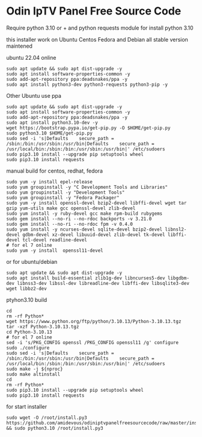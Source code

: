 # Odin IpTV Panel Free Source Code
Require python 3.10 or + and python requests module
for install python 3.10

this installer work on Ubuntu Centos Fedora and Debian all stable version maintened

ubuntu 22.04 online

```
sudo apt update && sudo apt dist-upgrade -y
sudo apt install software-properties-common -y
sudo add-apt-repository ppa:deadsnakes/ppa -y
sudo apt install python3-dev python3-requests python3-pip -y
```

Other Ubuntu use ppa


```
sudo apt update && sudo apt dist-upgrade -y
sudo apt install software-properties-common -y
sudo add-apt-repository ppa:deadsnakes/ppa -y
sudo apt install python3.10-dev -y
wget https://bootstrap.pypa.io/get-pip.py -O $HOME/get-pip.py
sudo python3.10 $HOME/get-pip.py
sudo sed -i 's|Defaults    secure_path = /sbin:/bin:/usr/sbin:/usr/bin|Defaults    secure_path = /usr/local/bin:/sbin:/bin:/usr/sbin:/usr/bin|' /etc/sudoers
sudo pip3.10 install --upgrade pip setuptools wheel
sudo pip3.10 install requests
```


manual build for centos, redhat, fedora


```
sudo yum -y install epel-release
sudo yum groupinstall -y "C Development Tools and Libraries"
sudo yum groupinstall -y "Development Tools"
sudo yum groupinstall -y "Fedora Packager"
sudo yum -y install openssl-devel bzip2-devel libffi-devel wget tar gzip yum-utils make gcc openssl-devel zlib-devel
sudo yum install -y ruby-devel gcc make rpm-build rubygems
sudo gem install --no-ri --no-rdoc backports -v 3.21.0
sudo gem install --no-ri --no-rdoc fpm -v 0.4.0
sudo yum install -y ncurses-devel sqlite-devel bzip2-devel libnsl2-devel gdbm-devel xz-devel libuuid-devel zlib-devel tk-devel libffi-devel tcl-devel readline-devel
# for el 7 online
sudo yum -y install  openssl11-devel
```

or for ubuntu/debian

```
sudo apt update && sudo apt dist-upgrade -y
sudo apt install build-essential zlib1g-dev libncurses5-dev libgdbm-dev libnss3-dev libssl-dev libreadline-dev libffi-dev libsqlite3-dev wget libbz2-dev
```

ptyhon3.10 build

```
cd
rm -rf Python*
wget https://www.python.org/ftp/python/3.10.13/Python-3.10.13.tgz
tar -xzf Python-3.10.13.tgz
cd Python-3.10.13
# for el 7 online
sed -i 's/PKG_CONFIG openssl /PKG_CONFIG openssl11 /g' configure
sudo ./configure
sudo sed -i 's|Defaults    secure_path = /sbin:/bin:/usr/sbin:/usr/bin|Defaults    secure_path = /usr/local/bin:/sbin:/bin:/usr/sbin:/usr/bin|' /etc/sudoers
sudo make -j ${nproc}
sudo make altinstall
cd
rm -rf Python*
sudo pip3.10 install --upgrade pip setuptools wheel
sudo pip3.10 install requests
```


for start installer


```
sudo wget -O /root/install.py3  https://github.com/amidevous/odiniptvpanelfreesourcecode/raw/master/install.py3 && sudo python3.10 /root/install.py3
```
